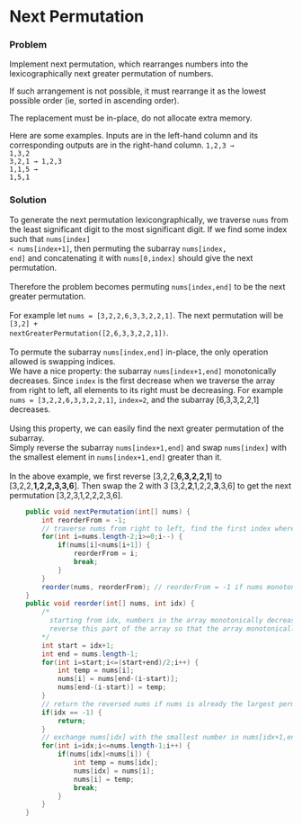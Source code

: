 # Next Permutation
### Problem
Implement next permutation, which rearranges numbers into the lexicographically next greater permutation of numbers.

If such arrangement is not possible, it must rearrange it as the lowest possible order (ie, sorted in ascending order).

The replacement must be in-place, do not allocate extra memory.

Here are some examples. Inputs are in the left-hand column and its corresponding outputs are in the right-hand column.
<code>1,2,3 → 1,3,2</code>   <br>
<code>3,2,1 → 1,2,3</code>   <br>
<code>1,1,5 → 1,5,1</code>   <br>

### Solution
To generate the next permutation lexicongraphically, we traverse <code>nums</code> from the least significant digit to the most significant digit. 
 If we find some index such that <code>nums[index] < nums[index+1]</code>, then permuting the subarray <code>nums[index, end]</code> and concatenating it with 
 <code>nums[0,index]</code> should give the next permutation.    
 <br>
 Therefore the problem becomes permuting <code>nums[index,end]</code> to be the next greater permutation.   
 <br>
 For example let <code>nums = [3,2,2,6,3,3,2,2,1]</code>. The next permutation will be <code>[3,2] + nextGreaterPermutation([2,6,3,3,2,2,1])</code>.   
 <br>
 To permute the subarray <code>nums[index,end]</code> in-place, the only operation allowed is swapping indices. 
 <br>We have a nice property: the subarray <code>nums[index+1,end]</code> monotonically decreases. Since <code>index</code> is the first decrease when we traverse the array from right to left,
  all elements to its right must be decreasing. For example <code>nums = [3,2,2,6,3,3,2,2,1]</code>, <code>index=2</code>, and the subarray [6,3,3,2,2,1] decreases.   
  <br>
  Using this property, we can easily find the next greater permutation of the subarray.    <br>
  Simply reverse the subarray <code>nums[index+1,end]</code> and swap <code>nums[index]</code> with the smallest element in <code>nums[index+1,end]</code> greater than it.    
  <br>
  In the above example, we first reverse [3,2,2,<b>6,3,2,2,1</b>] to
    [3,2,2,<b>1,2,2,3,3,6</b>]. Then swap the 2 with 3 [3,2,<b>2</b>,1,2,2,<b>3</b>,3,6] to get the next permutation [3,2,3,1,2,2,2,3,6].

``` java
    public void nextPermutation(int[] nums) {
        int reorderFrom = -1;
        // traverse nums from right to left, find the first index where nums[index] < nums[index+1]
        for(int i=nums.length-2;i>=0;i--) {
            if(nums[i]<nums[i+1]) {
                reorderFrom = i;
                break;
            }
        }
        reorder(nums, reorderFrom); // reorderFrom = -1 if nums monotonically decreases
    }
    public void reorder(int[] nums, int idx) {
        /* 
          starting from idx, numbers in the array monotonically decreases, 
          reverse this part of the array so that the array monotonically increases starting from idx
        */
        int start = idx+1;
        int end = nums.length-1;
        for(int i=start;i<=(start+end)/2;i++) {
            int temp = nums[i];
            nums[i] = nums[end-(i-start)];
            nums[end-(i-start)] = temp;
        }
        // return the reversed nums if nums is already the largest permutation
        if(idx == -1) {
            return;
        }
        // exchange nums[idx] with the smallest number in nums[idx+1,end]
        for(int i=idx;i<=nums.length-1;i++) {
            if(nums[idx]<nums[i]) {
                int temp = nums[idx];
                nums[idx] = nums[i];
                nums[i] = temp;
                break;
            }
        }
    }
```
